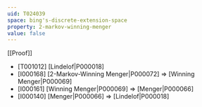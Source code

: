 ```yaml
---
uid: T024039
space: bing's-discrete-extension-space
property: 2-markov-winning-menger
value: false
---
```

[[Proof]]

* [T001012] [Lindelof|P000018]
* [I000168] [2-Markov-Winning Menger|P000072] => [Winning Menger|P000069]
* [I000161] [Winning Menger|P000069] => [Menger|P000066]
* [I000140] [Menger|P000066] => [Lindelof|P000018]

